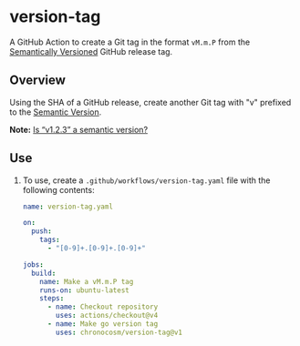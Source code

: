 # version-tag

A GitHub Action to create a Git tag in the format `vM.m.P` from the
[Semantically Versioned](https://semver.org/)
GitHub release tag.

## Overview

Using the SHA of a GitHub release,
create another Git tag with "v" prefixed to the
[Semantic Version](https://semver.org/).

**Note:**
[Is “v1.2.3” a semantic version?](https://semver.org/#is-v123-a-semantic-version)

## Use

1. To use, create a `.github/workflows/version-tag.yaml` file with the following contents:

    ```yaml
    name: version-tag.yaml

    on:
      push:
        tags:
          - "[0-9]+.[0-9]+.[0-9]+"

    jobs:
      build:
        name: Make a vM.m.P tag
        runs-on: ubuntu-latest
        steps:
          - name: Checkout repository
            uses: actions/checkout@v4
          - name: Make go version tag
            uses: chronocosm/version-tag@v1
    ```
